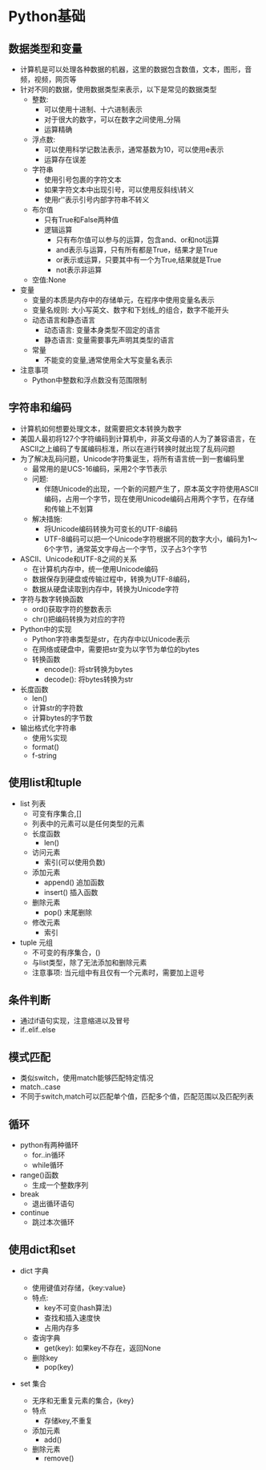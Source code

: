# Python基础

## 数据类型和变量
- 计算机是可以处理各种数据的机器，这里的数据包含数值，文本，图形，音频，视频，网页等
- 针对不同的数据，使用数据类型来表示，以下是常见的数据类型
    - 整数:
        - 可以使用十进制、十六进制表示
        - 对于很大的数字，可以在数字之间使用_分隔
        - 运算精确
    - 浮点数:
        - 可以使用科学记数法表示，通常基数为10，可以使用e表示
        - 运算存在误差
    - 字符串
        - 使用引号包裹的字符文本
        - 如果字符文本中出现引号，可以使用反斜线\转义
        - 使用r''表示引号内部字符串不转义
    - 布尔值
        - 只有True和False两种值
        - 逻辑运算
            - 只有布尔值可以参与的运算，包含and、or和not运算
            - and表示与运算，只有所有都是True，结果才是True
            - or表示或运算，只要其中有一个为True,结果就是True
            - not表示非运算
    - 空值:None
- 变量
    - 变量的本质是内存中的存储单元，在程序中使用变量名表示
    - 变量名规则: 大小写英文、数字和下划线_的组合，数字不能开头
    - 动态语言和静态语言
        - 动态语言: 变量本身类型不固定的语言
        - 静态语言: 变量需要事先声明其类型的语言
    - 常量
        - 不能变的变量,通常使用全大写变量名表示
- 注意事项
    - Python中整数和浮点数没有范围限制

## 字符串和编码
- 计算机如何想要处理文本，就需要把文本转换为数字
- 美国人最初将127个字符编码到计算机中，非英文母语的人为了兼容语言，在ASCII之上编码了专属编码标准，所以在进行转换时就出现了乱码问题
- 为了解决乱码问题，Unicode字符集诞生，将所有语言统一到一套编码里
    - 最常用的是UCS-16编码，采用2个字节表示
    - 问题:
        - 伴随Unicode的出现，一个新的问题产生了，原本英文字符使用ASCII编码，占用一个字节，现在使用Unicode编码占用两个字节，在存储和传输上不划算
    - 解决措施:
        - 将Unicode编码转换为可变长的UTF-8编码
        - UTF-8编码可以把一个Unicode字符根据不同的数字大小，编码为1～6个字节，通常英文字母占一个字节，汉子占3个字节
- ASCII、Unicode和UTF-8之间的关系
    - 在计算机内存中，统一使用Unicode编码
    - 数据保存到硬盘或传输过程中，转换为UTF-8编码，
    - 数据从硬盘读取到内存中，转换为Unicode字符
- 字符与数字转换函数
    - ord()获取字符的整数表示
    - chr()把编码转换为对应的字符
- Python中的实现
    - Python字符串类型是str，在内存中以Unicode表示
    - 在网络或硬盘中，需要把str变为以字节为单位的bytes
    - 转换函数
        - encode(): 将str转换为bytes
        - decode(): 将bytes转换为str
- 长度函数
    - len() 
    - 计算str的字符数
    - 计算bytes的字节数
- 输出格式化字符串
    - 使用%实现
    - format()
    - f-string

## 使用list和tuple
- list 列表
    - 可变有序集合,[]
    - 列表中的元素可以是任何类型的元素
    - 长度函数
        - len()
    - 访问元素
        - 索引(可以使用负数)
    - 添加元素
        - append() 追加函数
        - insert() 插入函数
    - 删除元素
        - pop() 末尾删除
    - 修改元素
        - 索引
- tuple 元组
    - 不可变的有序集合，()
    - 与list类型，除了无法添加和删除元素
    - 注意事项: 当元组中有且仅有一个元素时，需要加上逗号

## 条件判断
- 通过if语句实现，注意缩进以及冒号
- if..elif..else

## 模式匹配
- 类似switch，使用match能够匹配特定情况
- match..case
- 不同于switch,match可以匹配单个值，匹配多个值，匹配范围以及匹配列表

## 循环
- python有两种循环
    - for..in循环
    - while循环
- range()函数
    - 生成一个整数序列
- break 
    - 退出循环语句
- continue
    - 跳过本次循环


## 使用dict和set
- dict 字典
    - 使用键值对存储，{key:value}
    - 特点:
        - key不可变(hash算法)
        - 查找和插入速度快
        - 占用内存多
    - 查询字典
        - get(key): 如果key不存在，返回None
    - 删除key
        - pop(key) 

- set 集合
    - 无序和无重复元素的集合，{key}
    - 特点
        - 存储key,不重复
    - 添加元素
        - add()
    - 删除元素
        - remove()